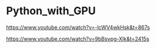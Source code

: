 # Python_with_GPU

https://www.youtube.com/watch?v=-lcWV4wkHsk&t=867s


https://www.youtube.com/watch?v=9bBsvpg-Xlk&t=2415s